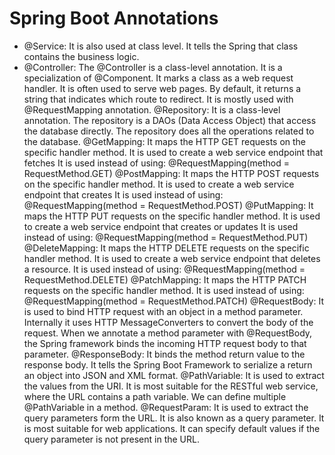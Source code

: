 # Spring Boot Annotations

- @Service: It is also used at class level. It tells the Spring that class contains the business logic.
- @Controller: The @Controller is a class-level annotation. It is a specialization of @Component. It marks a class as a web request handler. It is often used to serve web pages. By default, it returns a string that indicates which route to redirect. It is mostly used with @RequestMapping annotation.
@Repository: It is a class-level annotation. The repository is a DAOs (Data Access Object) that access the database directly. The repository does all the operations related to the database.
@GetMapping: It maps the HTTP GET requests on the specific handler method. It is used to create a web service endpoint that fetches It is used instead of using: @RequestMapping(method = RequestMethod.GET)
@PostMapping: It maps the HTTP POST requests on the specific handler method. It is used to create a web service endpoint that creates It is used instead of using: @RequestMapping(method = RequestMethod.POST)
@PutMapping: It maps the HTTP PUT requests on the specific handler method. It is used to create a web service endpoint that creates or updates It is used instead of using: @RequestMapping(method = RequestMethod.PUT)
@DeleteMapping: It maps the HTTP DELETE requests on the specific handler method. It is used to create a web service endpoint that deletes a resource. It is used instead of using: @RequestMapping(method = RequestMethod.DELETE)
@PatchMapping: It maps the HTTP PATCH requests on the specific handler method. It is used instead of using: @RequestMapping(method = RequestMethod.PATCH)
@RequestBody: It is used to bind HTTP request with an object in a method parameter. Internally it uses HTTP MessageConverters to convert the body of the request. When we annotate a method parameter with @RequestBody, the Spring framework binds the incoming HTTP request body to that parameter.
@ResponseBody: It binds the method return value to the response body. It tells the Spring Boot Framework to serialize a return an object into JSON and XML format.
@PathVariable: It is used to extract the values from the URI. It is most suitable for the RESTful web service, where the URL contains a path variable. We can define multiple @PathVariable in a method.
@RequestParam: It is used to extract the query parameters form the URL. It is also known as a query parameter. It is most suitable for web applications. It can specify default values if the query parameter is not present in the URL.
